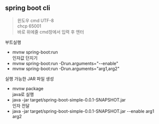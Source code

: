 ## spring boot cli

> 윈도우 cmd UTF-8  
> chcp 65001  
> 바로 위에줄 cmd창에서 입력 후 엔터  

부트실행  
* mvnw spring-boot:run  
인자값 던지기  
* mvnw spring-boot:run -Drun.arguments="--enable"  
* mvnw spring-boot:run -Drun.arguments="arg1,arg2"  

실행 가능한 JAR 파일 생성  
* mvnw package  
java로 실행  
* java -jar target/spring-boot-simple-0.0.1-SNAPSHOT.jar  
인자 전달  
* java -jar target/spring-boot-simple-0.0.1-SNAPSHOT.jar --enable arg1 arg2  



